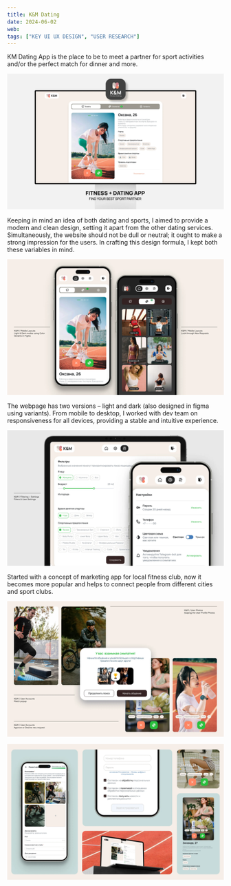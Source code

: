```yaml
---
title: K&M Dating
date: 2024-06-02
web:
tags: ["KEY UI UX DESIGN", "USER RESEARCH"]
---
```

KM Dating App is the place to be to meet a partner for sport activities and/or the perfect match for dinner and more. 

![km-case-1@2x](./km-case-1@2x.webp)

Keeping in mind an idea of both dating and sports, I aimed to provide a modern and clean design, setting it apart from the other dating services. Simultaneously, the website should not be dull or neutral; it ought to make a strong impression for the users. In crafting this design formula, I kept both these variables in mind.

![km-case-2@2x](./km-case-2@2x.webp)

The webpage has two versions – light and dark (also designed in figma using variants). From mobile to desktop, I worked with dev team on responsiveness for all devices, providing a stable and intuitive experience.

![km-case-3@2x](./km-case-3@2x.webp)

Started with a concept of marketing app for local fitness club, now it becomes more popular and helps to connect people from different cities and sport clubs.

![km-case-4@2x](./km-case-4@2x.webp)

![km-case-5@2x](./km-case-5@2x.webp)